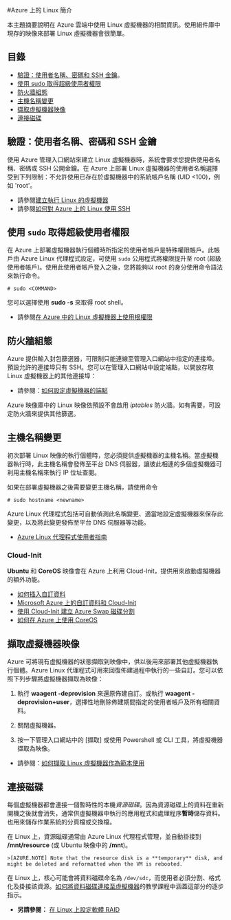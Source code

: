<properties
	pageTitle="Azure 上的 Linux 簡介 - Azure 教學課程"
	description="了解如何使用 Azure 上的 Linux 虛擬機器"
	services="virtual-machines"
	documentationCenter="python"
	authors="szarkos"
	manager="timlt"
	editor=""/>

<tags
	ms.service="virtual-machines"
	ms.workload="infrastructure-services"
	ms.tgt_pltfrm="vm-linux"
	ms.devlang="na"
	ms.topic="article"
	ms.date="06/11/2015"
	ms.author="szark"/>





#Azure 上的 Linux 簡介

本主題摘要說明在 Azure 雲端中使用 Linux 虛擬機器的相關資訊。使用組件庫中現存的映像來部署 Linux 虛擬機器會很簡單。

## 目錄 ##

* [驗證：使用者名稱、密碼和 SSH 金鑰](#authentication)。
* [使用 sudo 取得超級使用者權限](#superuserprivileges)
* [防火牆組態](#firewallconfiguration)
* [主機名稱變更](#hostnamechanges)
* [擷取虛擬機器映像](#virtualmachine)
* [連接磁碟](#attachingdisks)

## <a id="authentication"></a>驗證：使用者名稱、密碼和 SSH 金鑰

使用 Azure 管理入口網站來建立 Linux 虛擬機器時，系統會要求您提供使用者名稱、密碼或 SSH 公開金鑰。在 Azure 上部署 Linux 虛擬機器的使用者名稱選擇受到下列限制：不允許使用已存在於虛擬機器中的系統帳戶名稱 (UID <100)，例如 'root'。


 - 請參閱[建立執行 Linux 的虛擬機器](virtual-machines-linux-tutorial.md)
 - 請參閱[如何對 Azure 上的 Linux 使用 SSH](../linux-use-ssh-key.md)


## <a id="superuserprivileges"></a>使用 `sudo` 取得超級使用者權限

在 Azure 上部署虛擬機器執行個體時所指定的使用者帳戶是特殊權限帳戶。此帳戶由 Azure Linux 代理程式設定，可使用 `sudo` 公用程式將權限提升至 root (超級使用者帳戶)。使用此使用者帳戶登入之後，您將能夠以 root 的身分使用命令語法來執行命令。

	# sudo <COMMAND>

您可以選擇使用 **sudo -s** 來取得 root shell。

- 請參閱[在 Azure 中的 Linux 虛擬機器上使用根權限](virtual-machines-linux-use-root-privileges.md)


## <a id="firewallconfiguration"></a>防火牆組態

Azure 提供輸入封包篩選器，可限制只能連線至管理入口網站中指定的連接埠。預設允許的連接埠只有 SSH。您可以在管理入口網站中設定端點，以開放存取 Linux 虛擬機器上的其他連接埠：

 - 請參閱：[如何設定虛擬機器的端點](virtual-machines-set-up-endpoints.md)

Azure 映像庫中的 Linux 映像依預設不會啟用 *iptables* 防火牆。如有需要，可設定防火牆來提供其他篩選。


## <a id="hostnamechanges"></a>主機名稱變更

初次部署 Linux 映像的執行個體時，您必須提供虛擬機器的主機名稱。當虛擬機器執行時，此主機名稱會發佈至平台 DNS 伺服器，讓彼此相連的多個虛擬機器可利用主機名稱來執行 IP 位址查閱。

如果在部署虛擬機器之後需要變更主機名稱，請使用命令

	# sudo hostname <newname>

Azure Linux 代理程式包括可自動偵測此名稱變更、適當地設定虛擬機器來保存此變更，以及將此變更發佈至平台 DNS 伺服器等功能。

 - [Azure Linux 代理程式使用者指南](virtual-machines-linux-agent-user-guide.md)

### Cloud-Init
**Ubuntu** 和 **CoreOS** 映像會在 Azure 上利用 Cloud-Init，提供用來啟動虛擬機器的額外功能。

 - [如何插入自訂資料](virtual-machines-how-to-inject-custom-data.md)
 - [Microsoft Azure 上的自訂資料和 Cloud-Init](http://azure.microsoft.com/blog/2014/04/21/custom-data-and-cloud-init-on-windows-azure/)
 - [使用 Cloud-Init 建立 Azure Swap 磁碟分割](https://wiki.ubuntu.com/AzureSwapPartitions)
 - [如何在 Azure 上使用 CoreOS](virtual-machines-linux-coreos-how-to.md)


## <a id="virtualmachine"></a>擷取虛擬機器映像

Azure 可將現有虛擬機器的狀態擷取到映像中，供以後用來部署其他虛擬機器執行個體。Azure Linux 代理程式可用來回復佈建過程中執行的一些自訂。您可以依照下列步驟將虛擬機器擷取為映像：

1. 執行 **waagent -deprovision** 來還原佈建自訂。或執行 **waagent -deprovision+user**，選擇性地刪除佈建期間指定的使用者帳戶及所有相關資料。

2. 關閉虛擬機器。

3. 按一下管理入口網站中的 [擷取] 或使用 Powershell 或 CLI 工具，將虛擬機器擷取為映像。

 - 請參閱：[如何擷取 Linux 虛擬機器作為範本使用](virtual-machines-linux-capture-image.md)


## <a id="attachingdisks"></a>連接磁碟

每個虛擬機器都會連接一個暫時性的本機*資源磁碟*。因為資源磁碟上的資料在重新開機之後就會消失，通常供虛擬機器中執行的應用程式和處理程序**暫時**儲存資料。也用來儲存作業系統的分頁檔或交換檔。

在 Linux 上，資源磁碟通常由 Azure Linux 代理程式管理，並自動掛接到 **/mnt/resource** (或 Ubuntu 映像中的 **/mnt**)。


	>[AZURE.NOTE] Note that the resource disk is a **temporary** disk, and might be deleted and reformatted when the VM is rebooted.

在 Linux 上，核心可能會將資料磁碟命名為 `/dev/sdc`，而使用者必須分割、格式化及掛接該資源。[如何將資料磁碟連接至虛擬機器](virtual-machines-linux-how-to-attach-disk.md)的教學課程中涵蓋這部分的逐步指示。

 - **另請參閱：** [在 Linux 上設定軟體 RAID](virtual-machines-linux-configure-raid.md)
 

<!---HONumber=58-->